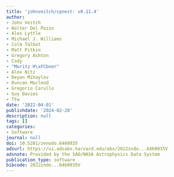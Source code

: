 ```yaml
---
title: 'johnveitch/cpnest: v0.11.4'
author:
- John Veitch
- Walter Del Pozzo
- Alex Lyttle
- Michael J. Williams
- Colm Talbot
- Matt Pitkin
- Gregory Ashton
- Cody
- "Moritz H\xFCbner"
- Alex Nitz
- Deyan Mihaylov
- Duncan Macleod
- Gregorio Carullo
- Guy Davies
- Ttw
date: '2022-04-01'
publishdate: '2024-02-28'
description: null
tags: []
categories:
- Software
journal: null
doi: 10.5281/zenodo.6460935
adsurl: https://ui.adsabs.harvard.edu/abs/2022zndo...6460935V
adsnote: Provided by the SAO/NASA Astrophysics Data System
publication_type: software
bibcode: 2022zndo...6460935V
---
```

